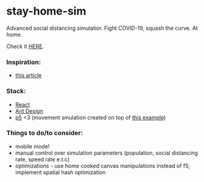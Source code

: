 # stay-home-sim

Advanced social distancing simulatior. Fight COVID-19, squash the curve. At home.

Check it [HERE](https://stay-home-sim.now.sh/).

### Inspiration:

- [this article](https://www.washingtonpost.com/graphics/2020/world/corona-simulator/)

### Stack:

- [React](https://reactjs.org/)
- [Ant Design](https://ant.design/)
- [p5](https://p5js.org/) <3 (movement smulation created on top of [this example](https://p5js.org/examples/motion-bouncy-bubbles.html))

### Things to do/to consider:

- mobile mode!
- manual control over simulation parameters (population, social distancing rate, speed rate e.t.c)
- optimizations - use home cooked canvas manipulations instead of f5; implement spatial hash optimization
